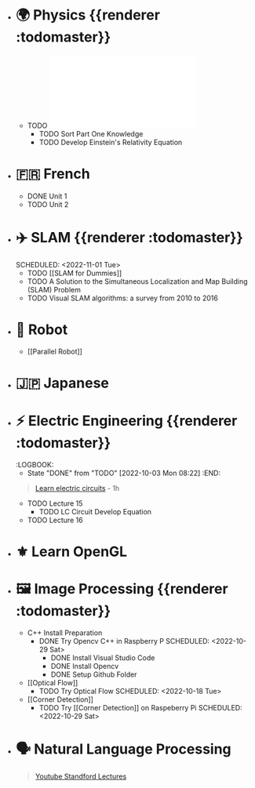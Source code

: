 - # 🌍️ Physics {{renderer :todomaster}}
	- TODO ![Fundamentals of Physics Mechanics Relativity and Thermodynamics](041-Fundamentals-of-Physics-Mechanics-Relativity-and-Thermodynamics-R.-Shankar-Edisi-1-2014.pdf)
		- TODO Sort Part One Knowledge
		- TODO Develop Einstein's Relativity Equation
- # 🇫🇷 French
	- DONE Unit 1
	- TODO Unit 2
- # ✈️ SLAM {{renderer :todomaster}}
  SCHEDULED: <2022-11-01 Tue>
	- TODO [[SLAM for Dummies]]
	- TODO A Solution to the Simultaneous Localization and Map Building (SLAM) Problem
	- TODO Visual SLAM algorithms: a survey from 2010 to 2016
- # 🤖 Robot
	- [[Parallel Robot]]
- # 🇯🇵 Japanese
- # ⚡️ Electric Engineering  {{renderer :todomaster}}
  :LOGBOOK:
  * State "DONE" from "TODO" [2022-10-03 Mon 08:22]
  :END:
  > [Learn electric circuits](https://www.youtube.com/playlist?list=PL9F74AFA03AA06A11) - 1h
	- TODO Lecture 15
		- TODO LC Circuit Develop Equation
	- TODO Lecture 16
- # ⚜️ Learn OpenGL
- # 🖼️ Image Processing {{renderer :todomaster}}
	- C++ Install Preparation
		- DONE Try Opencv C++ in Raspberry P
		  SCHEDULED: <2022-10-29 Sat>
			- DONE Install Visual Studio Code
			- DONE Install Opencv
			- DONE Setup Github Folder
	- [[Optical Flow]]
		- TODO Try Optical Flow
		  SCHEDULED: <2022-10-18 Tue>
	- [[Corner Detection]]
		- TODO Try [[Corner Detection]] on Raspeberry Pi
		  SCHEDULED: <2022-10-29 Sat>
- # 🗣️ Natural Language Processing
  > [Youtube Standford Lectures](https://www.youtube.com/watch?v=rmVRLeJRkl4&list=PLoROMvodv4rOSH4v6133s9LFPRHjEmbmJ)